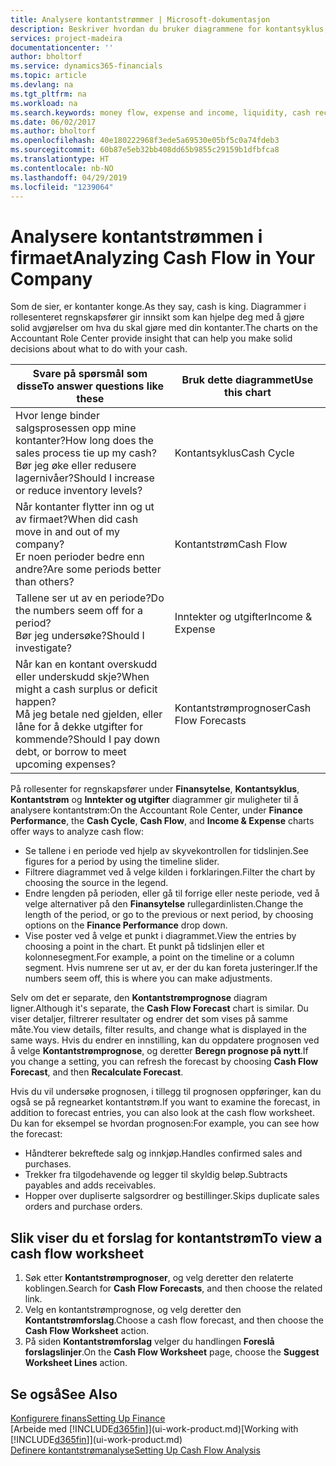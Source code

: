 ```yaml
---
title: Analysere kontantstrømmer | Microsoft-dokumentasjon
description: Beskriver hvordan du bruker diagrammene for kontantsyklus, inntekter og utgifter, kontantstrøm og kontantstrømprognose til å analysere tidligere og fremtidige pengestrømmer inn og ut av firmaet.
services: project-madeira
documentationcenter: ''
author: bholtorf
ms.service: dynamics365-financials
ms.topic: article
ms.devlang: na
ms.tgt_pltfrm: na
ms.workload: na
ms.search.keywords: money flow, expense and income, liquidity, cash receipts minus cash payments, Cartera
ms.date: 06/02/2017
ms.author: bholtorf
ms.openlocfilehash: 40e180222968f3ede5a69530e05bf5c0a74fdeb3
ms.sourcegitcommit: 60b87e5eb32bb408dd65b9855c29159b1dfbfca8
ms.translationtype: HT
ms.contentlocale: nb-NO
ms.lasthandoff: 04/29/2019
ms.locfileid: "1239064"
---
```

# <a name="analyzing-cash-flow-in-your-company"></a><span data-ttu-id="7a3b5-103">Analysere kontantstrømmen i firmaet</span><span class="sxs-lookup"><span data-stu-id="7a3b5-103">Analyzing Cash Flow in Your Company</span></span>
<span data-ttu-id="7a3b5-104">Som de sier, er kontanter konge.</span><span class="sxs-lookup"><span data-stu-id="7a3b5-104">As they say, cash is king.</span></span> <span data-ttu-id="7a3b5-105">Diagrammer i rollesenteret regnskapsfører gir innsikt som kan hjelpe deg med å gjøre solid avgjørelser om hva du skal gjøre med din kontanter.</span><span class="sxs-lookup"><span data-stu-id="7a3b5-105">The charts on the Accountant Role Center provide insight that can help you make solid decisions about what to do with your cash.</span></span>  

| <span data-ttu-id="7a3b5-106">Svare på spørsmål som disse</span><span class="sxs-lookup"><span data-stu-id="7a3b5-106">To answer questions like these</span></span> | <span data-ttu-id="7a3b5-107">Bruk dette diagrammet</span><span class="sxs-lookup"><span data-stu-id="7a3b5-107">Use this chart</span></span> |
| --- | --- |
| <span data-ttu-id="7a3b5-108">Hvor lenge binder salgsprosessen opp mine kontanter?</span><span class="sxs-lookup"><span data-stu-id="7a3b5-108">How long does the sales process tie up my cash?</span></span></br> <span data-ttu-id="7a3b5-109">Bør jeg øke eller redusere lagernivåer?</span><span class="sxs-lookup"><span data-stu-id="7a3b5-109">Should I increase or reduce inventory levels?</span></span> |<span data-ttu-id="7a3b5-110">Kontantsyklus</span><span class="sxs-lookup"><span data-stu-id="7a3b5-110">Cash Cycle</span></span> |
| <span data-ttu-id="7a3b5-111">Når kontanter flytter inn og ut av firmaet?</span><span class="sxs-lookup"><span data-stu-id="7a3b5-111">When did cash move in and out of my company?</span></span></br> <span data-ttu-id="7a3b5-112">Er noen perioder bedre enn andre?</span><span class="sxs-lookup"><span data-stu-id="7a3b5-112">Are some periods better than others?</span></span> |<span data-ttu-id="7a3b5-113">Kontantstrøm</span><span class="sxs-lookup"><span data-stu-id="7a3b5-113">Cash Flow</span></span> |
| <span data-ttu-id="7a3b5-114">Tallene ser ut av en periode?</span><span class="sxs-lookup"><span data-stu-id="7a3b5-114">Do the numbers seem off for a period?</span></span></br> <span data-ttu-id="7a3b5-115">Bør jeg undersøke?</span><span class="sxs-lookup"><span data-stu-id="7a3b5-115">Should I investigate?</span></span> |<span data-ttu-id="7a3b5-116">Inntekter og utgifter</span><span class="sxs-lookup"><span data-stu-id="7a3b5-116">Income & Expense</span></span> |
| <span data-ttu-id="7a3b5-117">Når kan en kontant overskudd eller underskudd skje?</span><span class="sxs-lookup"><span data-stu-id="7a3b5-117">When might a cash surplus or deficit happen?</span></span></br> <span data-ttu-id="7a3b5-118">Må jeg betale ned gjelden, eller låne for å dekke utgifter for kommende?</span><span class="sxs-lookup"><span data-stu-id="7a3b5-118">Should I pay down debt, or borrow to meet upcoming expenses?</span></span> |<span data-ttu-id="7a3b5-119">Kontantstrømprognoser</span><span class="sxs-lookup"><span data-stu-id="7a3b5-119">Cash Flow Forecasts</span></span> |

<span data-ttu-id="7a3b5-120">På rollesenter for regnskapsfører under **Finansytelse**, **Kontantsyklus**, **Kontantstrøm** og **Inntekter og utgifter** diagrammer gir muligheter til å analysere kontantstrøm:</span><span class="sxs-lookup"><span data-stu-id="7a3b5-120">On the Accountant Role Center, under **Finance Performance**, the **Cash Cycle**, **Cash Flow**, and **Income & Expense** charts offer ways to analyze cash flow:</span></span>  

* <span data-ttu-id="7a3b5-121">Se tallene i en periode ved hjelp av skyvekontrollen for tidslinjen.</span><span class="sxs-lookup"><span data-stu-id="7a3b5-121">See figures for a period by using the timeline slider.</span></span>  
* <span data-ttu-id="7a3b5-122">Filtrere diagrammet ved å velge kilden i forklaringen.</span><span class="sxs-lookup"><span data-stu-id="7a3b5-122">Filter the chart by choosing the source in the legend.</span></span>  
* <span data-ttu-id="7a3b5-123">Endre lengden på perioden, eller gå til forrige eller neste periode, ved å velge alternativer på den **Finansytelse** rullegardinlisten.</span><span class="sxs-lookup"><span data-stu-id="7a3b5-123">Change the length of the period, or go to the previous or next period, by choosing options on the **Finance Performance** drop down.</span></span>  
* <span data-ttu-id="7a3b5-124">Vise poster ved å velge et punkt i diagrammet.</span><span class="sxs-lookup"><span data-stu-id="7a3b5-124">View the entries by choosing a point in the chart.</span></span> <span data-ttu-id="7a3b5-125">Et punkt på tidslinjen eller et kolonnesegment.</span><span class="sxs-lookup"><span data-stu-id="7a3b5-125">For example, a point on the timeline or a column segment.</span></span> <span data-ttu-id="7a3b5-126">Hvis numrene ser ut av, er der du kan foreta justeringer.</span><span class="sxs-lookup"><span data-stu-id="7a3b5-126">If the numbers seem off, this is where you can make adjustments.</span></span>  

<span data-ttu-id="7a3b5-127">Selv om det er separate, den **Kontantstrømprognose** diagram ligner.</span><span class="sxs-lookup"><span data-stu-id="7a3b5-127">Although it's separate, the **Cash Flow Forecast** chart is similar.</span></span> <span data-ttu-id="7a3b5-128">Du viser detaljer, filtrerer resultater og endrer det som vises på samme måte.</span><span class="sxs-lookup"><span data-stu-id="7a3b5-128">You view details, filter results, and change what is displayed in the same ways.</span></span> <span data-ttu-id="7a3b5-129">Hvis du endrer en innstilling, kan du oppdatere prognosen ved å velge **Kontantstrømprognose**, og deretter **Beregn prognose på nytt**.</span><span class="sxs-lookup"><span data-stu-id="7a3b5-129">If you change a setting, you can refresh the forecast by choosing **Cash Flow Forecast**, and then **Recalculate Forecast**.</span></span>

<span data-ttu-id="7a3b5-130">Hvis du vil undersøke prognosen, i tillegg til prognosen oppføringer, kan du også se på regnearket kontantstrøm.</span><span class="sxs-lookup"><span data-stu-id="7a3b5-130">If you want to examine the forecast, in addition to forecast entries, you can also look at the cash flow worksheet.</span></span> <span data-ttu-id="7a3b5-131">Du kan for eksempel se hvordan prognosen:</span><span class="sxs-lookup"><span data-stu-id="7a3b5-131">For example, you can see how the forecast:</span></span>

* <span data-ttu-id="7a3b5-132">Håndterer bekreftede salg og innkjøp.</span><span class="sxs-lookup"><span data-stu-id="7a3b5-132">Handles confirmed sales and purchases.</span></span>  
* <span data-ttu-id="7a3b5-133">Trekker fra tilgodehavende og legger til skyldig beløp.</span><span class="sxs-lookup"><span data-stu-id="7a3b5-133">Subtracts payables and adds receivables.</span></span>  
* <span data-ttu-id="7a3b5-134">Hopper over dupliserte salgsordrer og bestillinger.</span><span class="sxs-lookup"><span data-stu-id="7a3b5-134">Skips duplicate sales orders and purchase orders.</span></span>  

## <a name="to-view-a-cash-flow-worksheet"></a><span data-ttu-id="7a3b5-135">Slik viser du et forslag for kontantstrøm</span><span class="sxs-lookup"><span data-stu-id="7a3b5-135">To view a cash flow worksheet</span></span>
1. <span data-ttu-id="7a3b5-136">Søk etter **Kontantstrømprognoser**, og velg deretter den relaterte koblingen.</span><span class="sxs-lookup"><span data-stu-id="7a3b5-136">Search for **Cash Flow Forecasts**, and then choose the related link.</span></span>  
2. <span data-ttu-id="7a3b5-137">Velg en kontantstrømprognose, og velg deretter den **Kontantstrømforslag**.</span><span class="sxs-lookup"><span data-stu-id="7a3b5-137">Choose a cash flow forecast, and then choose the **Cash Flow Worksheet** action.</span></span>  
3. <span data-ttu-id="7a3b5-138">På siden **Kontantstrømforslag** velger du handlingen **Foreslå forslagslinjer**.</span><span class="sxs-lookup"><span data-stu-id="7a3b5-138">On the **Cash Flow Worksheet** page, choose the **Suggest Worksheet Lines** action.</span></span>  

## <a name="see-also"></a><span data-ttu-id="7a3b5-139">Se også</span><span class="sxs-lookup"><span data-stu-id="7a3b5-139">See Also</span></span>
[<span data-ttu-id="7a3b5-140">Konfigurere finans</span><span class="sxs-lookup"><span data-stu-id="7a3b5-140">Setting Up Finance</span></span>](finance-setup-finance.md)  
<span data-ttu-id="7a3b5-141">[Arbeide med [!INCLUDE[d365fin](includes/d365fin_md.md)]](ui-work-product.md)</span><span class="sxs-lookup"><span data-stu-id="7a3b5-141">[Working with [!INCLUDE[d365fin](includes/d365fin_md.md)]](ui-work-product.md)</span></span>  
[<span data-ttu-id="7a3b5-142">Definere kontantstrømanalyse</span><span class="sxs-lookup"><span data-stu-id="7a3b5-142">Setting Up Cash Flow Analysis</span></span>](finance-setup-cash-flow-analyses.md)  
